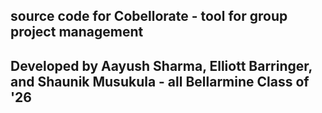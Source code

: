## source code for Cobellorate - tool for group project management
## Developed by Aayush Sharma, Elliott Barringer, and Shaunik Musukula - all Bellarmine Class of '26
